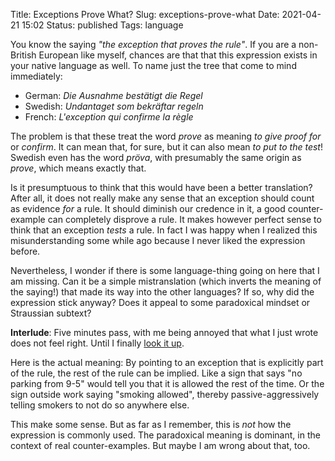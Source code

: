 Title: Exceptions Prove What?
Slug: exceptions-prove-what
Date: 2021-04-21 15:02
Status: published 
Tags: language

You know the saying _"the exception that proves the rule"_. If you are a
non-British European like myself, chances are that that this expression exists
in your native language as well.  To name just the tree that come to mind
immediately:

* German: _Die Ausnahme bestätigt die Regel_
* Swedish: _Undantaget som bekräftar regeln_
* French: _L'exception qui confirme la règle_

The problem is that these treat the word _prove_ as meaning _to give proof for_
or _confirm_. It can mean that, for sure, but it can also mean _to put to the
test_! Swedish even has the word _pröva_, with presumably the same origin as
_prove_, which means exactly that.

Is it presumptuous to think that this would have been a better translation?
After all, it does not really make any sense that an exception should count
as evidence _for_ a rule. It should diminish our credence in it, a good
counter-example can completely disprove a rule. It makes however perfect
sense to think that an exception _tests_ a rule. In fact I was happy when
I realized this misunderstanding some while ago because I never liked the
expression before.

Nevertheless, I wonder if there is some language-thing going on here that I am
missing. Can it be a simple mistranslation (which inverts the meaning of the
saying!) that made its way into the other languages? If so, why did the
expression stick anyway? Does it appeal to some paradoxical mindset or
Straussian subtext?

**Interlude**: Five minutes pass, with me being annoyed that what I just wrote
does not feel right. Until I finally [look it up](https://en.wiktionary.org/wiki/exception_that_proves_the_rule).

Here is the actual meaning: By pointing to an exception that is
explicitly part of the rule, the rest of the rule can be implied. Like a sign
that says "no parking from 9-5" would tell you that it is allowed the rest of
the time. Or the sign outside work saying "smoking allowed", thereby passive-aggressively
telling smokers to not do so anywhere else.

This make some sense. But as far as I remember, this is _not_ how the expression is commonly used.
The paradoxical meaning is dominant, in the context of real counter-examples. But
maybe I am wrong about that, too.
